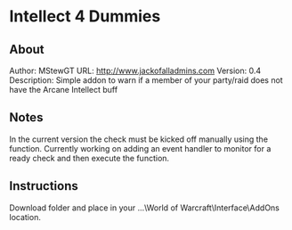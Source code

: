 # Intellect 4 Dummies

## About

Author: MStewGT
URL: http://www.jackofalladmins.com
Version: 0.4
Description: Simple addon to warn if a member of your party/raid does not have the Arcane Intellect buff

## Notes

In the current version the check must be kicked off manually using the function.
Currently working on adding an event handler to monitor for a ready check and then execute the function.

## Instructions

Download folder and place in your ...\World of Warcraft\Interface\AddOns location.